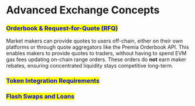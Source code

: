 # Advanced Exchange Concepts

### <mark style="color:blue;">Orderbook & Request-for-Quote (RFQ)</mark>

Market makers can provide quotes to users off-chain, either on their own platforms or through quote aggregators like the Premia Orderbook API. This enables makers to provide quotes to traders, without having to spend EVM gas fees updating on-chain range orders. These orders do **not** earn maker rebates, ensuring concentrated liquidity stays competitive long-term.

### <mark style="color:blue;">Token Integration Requirements</mark>

### <mark style="color:blue;">Flash Swaps and Loans</mark>
